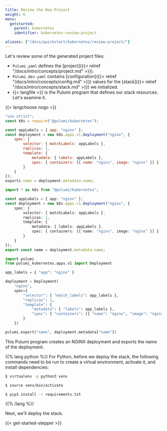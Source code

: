 ```yaml
---
title: Review the New Project
weight: 6
menu:
  getstarted:
    parent: kubernetes
    identifier: kubernetes-review-project

aliases: ["/docs/quickstart/kubernetes/review-project/"]
---
```


Let's review some of the generated project files:

- `Pulumi.yaml` defines the [project]({{< relref "/docs/intro/concepts/project.md" >}}).
- `Pulumi.dev.yaml` contains [configuration]({{< relref "/docs/intro/concepts/config.md" >}}) values for the [stack]({{< relref "/docs/intro/concepts/stack.md" >}}) we initialized.
- {{< langfile >}} is the Pulumi program that defines our stack resources. Let's examine it.

{{< langchoose nogo >}}

```javascript
"use strict";
const k8s = require("@pulumi/kubernetes");

const appLabels = { app: "nginx" };
const deployment = new k8s.apps.v1.Deployment("nginx", {
    spec: {
        selector: { matchLabels: appLabels },
        replicas: 1,
        template: {
            metadata: { labels: appLabels },
            spec: { containers: [{ name: "nginx", image: "nginx" }] }
        }
    }
});
exports.name = deployment.metadata.name;
```

```typescript
import * as k8s from "@pulumi/kubernetes";

const appLabels = { app: "nginx" };
const deployment = new k8s.apps.v1.Deployment("nginx", {
    spec: {
        selector: { matchLabels: appLabels },
        replicas: 1,
        template: {
            metadata: { labels: appLabels },
            spec: { containers: [{ name: "nginx", image: "nginx" }] }
        }
    }
});
export const name = deployment.metadata.name;
```

```python
import pulumi
from pulumi_kubernetes.apps.v1 import Deployment

app_labels = { "app": "nginx" }

deployment = Deployment(
    "nginx",
    spec={
        "selector": { "match_labels": app_labels },
        "replicas": 1,
        "template": {
            "metadata": { "labels": app_labels },
            "spec": { "containers": [{ "name": "nginx", "image": "nginx" }] }
        }
    })

pulumi.export("name", deployment.metadata["name"])
```

This Pulumi program creates an NGINX deployment and exports the name of the deployment.

{{% lang python %}}
For Python, before we deploy the stack, the following commands need to be run to create a virtual environment, activate it, and install dependencies:

```bash
$ virtualenv -p python3 venv
```

```bash
$ source venv/bin/activate
```

```bash
$ pip3 install -r requirements.txt
```
{{% /lang %}}

Next, we'll deploy the stack.

{{< get-started-stepper >}}
